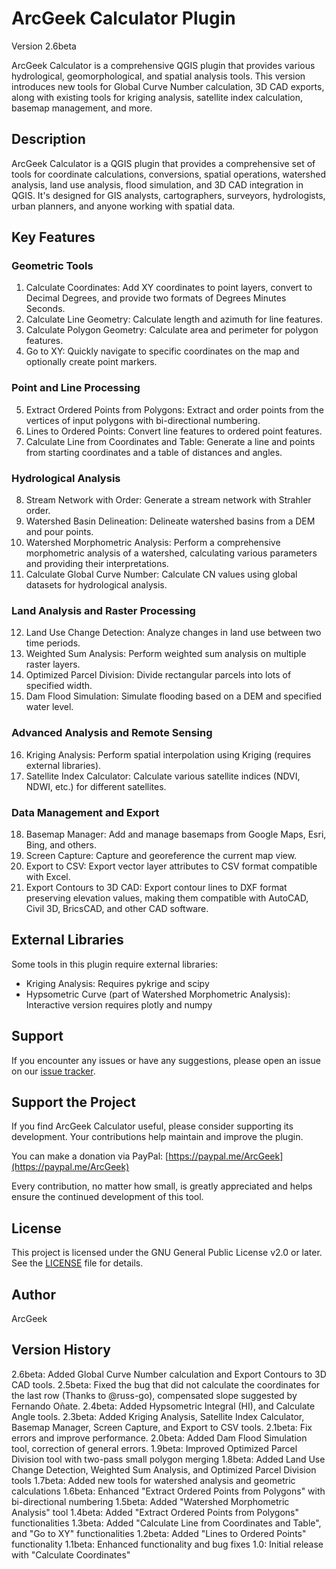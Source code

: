 # ArcGeek Calculator Plugin
Version 2.6beta

ArcGeek Calculator is a comprehensive QGIS plugin that provides various hydrological, geomorphological, and spatial analysis tools. This version introduces new tools for Global Curve Number calculation, 3D CAD exports, along with existing tools for kriging analysis, satellite index calculation, basemap management, and more.

## Description
ArcGeek Calculator is a QGIS plugin that provides a comprehensive set of tools for coordinate calculations, conversions, spatial operations, watershed analysis, land use analysis, flood simulation, and 3D CAD integration in QGIS. It's designed for GIS analysts, cartographers, surveyors, hydrologists, urban planners, and anyone working with spatial data.

## Key Features

### Geometric Tools
1. Calculate Coordinates: Add XY coordinates to point layers, convert to Decimal Degrees, and provide two formats of Degrees Minutes Seconds.
2. Calculate Line Geometry: Calculate length and azimuth for line features.
3. Calculate Polygon Geometry: Calculate area and perimeter for polygon features.
4. Go to XY: Quickly navigate to specific coordinates on the map and optionally create point markers.

### Point and Line Processing
5. Extract Ordered Points from Polygons: Extract and order points from the vertices of input polygons with bi-directional numbering.
6. Lines to Ordered Points: Convert line features to ordered point features.
7. Calculate Line from Coordinates and Table: Generate a line and points from starting coordinates and a table of distances and angles.

### Hydrological Analysis
8. Stream Network with Order: Generate a stream network with Strahler order.
9. Watershed Basin Delineation: Delineate watershed basins from a DEM and pour points.
10. Watershed Morphometric Analysis: Perform a comprehensive morphometric analysis of a watershed, calculating various parameters and providing their interpretations.
11. Calculate Global Curve Number: Calculate CN values using global datasets for hydrological analysis.

### Land Analysis and Raster Processing
12. Land Use Change Detection: Analyze changes in land use between two time periods.
13. Weighted Sum Analysis: Perform weighted sum analysis on multiple raster layers.
14. Optimized Parcel Division: Divide rectangular parcels into lots of specified width.
15. Dam Flood Simulation: Simulate flooding based on a DEM and specified water level.

### Advanced Analysis and Remote Sensing
16. Kriging Analysis: Perform spatial interpolation using Kriging (requires external libraries).
17. Satellite Index Calculator: Calculate various satellite indices (NDVI, NDWI, etc.) for different satellites.

### Data Management and Export
18. Basemap Manager: Add and manage basemaps from Google Maps, Esri, Bing, and others.
19. Screen Capture: Capture and georeference the current map view.
20. Export to CSV: Export vector layer attributes to CSV format compatible with Excel.
21. Export Contours to 3D CAD: Export contour lines to DXF format preserving elevation values, making them compatible with AutoCAD, Civil 3D, BricsCAD, and other CAD software.

## External Libraries
Some tools in this plugin require external libraries:
- Kriging Analysis: Requires pykrige and scipy
- Hypsometric Curve (part of Watershed Morphometric Analysis): Interactive version requires plotly and numpy

## Support
If you encounter any issues or have any suggestions, please open an issue on our [issue tracker](https://github.com/franzpc/qgis/issues).

## Support the Project
If you find ArcGeek Calculator useful, please consider supporting its development. Your contributions help maintain and improve the plugin.

You can make a donation via PayPal: [https://paypal.me/ArcGeek](https://paypal.me/ArcGeek)

Every contribution, no matter how small, is greatly appreciated and helps ensure the continued development of this tool.

## License
This project is licensed under the GNU General Public License v2.0 or later. See the [LICENSE](LICENSE) file for details.

## Author
ArcGeek

## Version History

2.6beta: Added Global Curve Number calculation and Export Contours to 3D CAD tools.
2.5beta: Fixed the bug that did not calculate the coordinates for the last row (Thanks to @russ-go), compensated slope suggested by Fernando Oñate.
2.4beta: Added Hypsometric Integral (HI), and Calculate Angle tools.
2.3beta: Added Kriging Analysis, Satellite Index Calculator, Basemap Manager, Screen Capture, and Export to CSV tools.
2.1beta: Fix errors and improve performance.
2.0beta: Added Dam Flood Simulation tool, correction of general errors.
1.9beta: Improved Optimized Parcel Division tool with two-pass small polygon merging
1.8beta: Added Land Use Change Detection, Weighted Sum Analysis, and Optimized Parcel Division tools
1.7beta: Added new tools for watershed analysis and geometric calculations
1.6beta: Enhanced "Extract Ordered Points from Polygons" with bi-directional numbering
1.5beta: Added "Watershed Morphometric Analysis" tool
1.4beta: Added "Extract Ordered Points from Polygons" functionalities
1.3beta: Added "Calculate Line from Coordinates and Table", and "Go to XY" functionalities
1.2beta: Added "Lines to Ordered Points" functionality
1.1beta: Enhanced functionality and bug fixes
1.0: Initial release with "Calculate Coordinates"